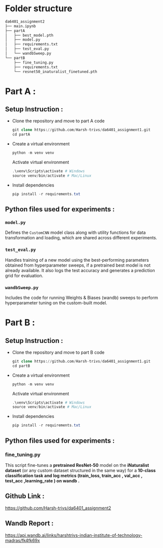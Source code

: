 # Folder structure
```bash
da6401_assignment2
├── main.ipynb
├── partA
│   ├── best_model.pth
│   ├── model.py
│   ├── requirements.txt
│   ├── test_eval.py
│   └── wandbSweep.py
└── partB
    ├── fine_tuning.py
    ├── requirements.txt
    └── resnet50_inaturalist_finetuned.pth
```

# Part A :

## Setup Instruction :

- Clone the repository  and move to part A code
    
    ```sql
    git clone https://github.com/Harsh-trivs/da6401_assignment1.git
    cd partA
    ```
    
- Create a virtual environment
    
    ```sql
    python -m venv venv
    ```
    
    Activate virtual environment
    
    ```powershell
    .\venv\Scripts\activate # Windows
    source venv/bin/activate # Mac/Linux
    ```
    
- Install dependencies
    
    ```powershell
    pip install -r requirements.txt
    ```
    

## Python files used for experiments :

### `model.py`

Defines the `CustomCNN` model class along with utility functions for data transformation and loading, which are shared across different experiments.

### `test_eval.py`

Handles training of a new model using the best-performing parameters obtained from hyperparameter sweeps, if a pretrained best model is not already available. It also logs the test accuracy and generates a prediction grid for evaluation.

### `wandbSweep.py`

Includes the code for running Weights & Biases (wandb) sweeps to perform hyperparameter tuning on the custom-built model.

# Part B :

## Setup Instruction :

- Clone the repository  and move to part B code
    
    ```sql
    git clone https://github.com/Harsh-trivs/da6401_assignment1.git
    cd partB
    ```
    
- Create a virtual environment
    
    ```sql
    python -m venv venv
    ```
    
    Activate virtual environment
    
    ```powershell
    .\venv\Scripts\activate # Windows
    source venv/bin/activate # Mac/Linux
    ```
    
- Install dependencies
    
    ```powershell
    pip install -r requirements.txt
    ```
    

## Python files used for experiments :

### fine_tuning.py

This script fine-tunes a **pretrained ResNet-50** model on the **iNaturalist dataset** (or any custom dataset structured in the same way) for a **10-class classification task and log metrics (train_loss, train_acc , val_acc , test_acc ,learning_rate ) on wandb .**

## Github Link :

 https://github.com/Harsh-trivs/da6401_assignment2

## Wandb Report :

https://api.wandb.ai/links/harshtrivs-indian-institute-of-technology-madras/fk4fk69x

